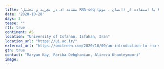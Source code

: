 ```yaml
---
title: 'مقدمه ای در تجزیه و تحلیل RNA-seq (انسان ، موش) با استفاده از Galaxy Platform'
date: '2020-10-28'
days: 3
tease: ""
rtl: true
continent: AS
location: "University of Isfahan, Isfahan, Iran"
location_url: "https://ui.ac.ir/"
external_url: "https://omitreen.com/2020/10/09/an-introduction-to-rna-seq-analysis-human-mouse-using-galaxy-platform/"
gtn: true
contact: "Maryam Kay, Fariba Dehghanian, Alireza Khanteymoori"
image: 
---
```

